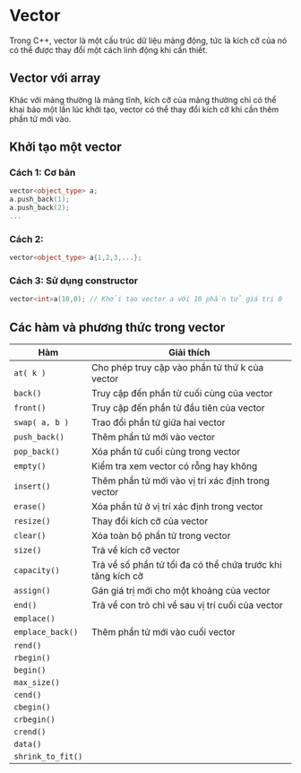 # Vector
Trong C++, vector là một cấu trúc dữ liệu mảng động, tức là kích cỡ của nó có thể được thay đổi một cách linh động khi cần thiết.

## Vector với array
Khác với mảng thường là mảng tĩnh, kích cỡ của mảng thường chỉ có thể khai báo một lần lúc khởi tạo, vector có thể thay đổi kích cỡ khi cần thêm phần tử mới vào.

## Khởi tạo một vector
### Cách 1: Cơ bản
```cpp
vector<object_type> a;
a.push_back(1);
a.push_back(2);
...
```

### Cách 2:
```cpp
vector<object_type> a{1,2,3,...};
```

### Cách 3: Sử dụng constructor 
```cpp
vector<int>a(10,0); // Khởi tạo vector a với 10 phần tử giá trị 0
```

## Các hàm và phương thức trong vector
| Hàm | Giải thích |
|-----|------------|
|```at( k )```|Cho phép truy cập vào phần tử thứ k của vector|
|```back()```|Truy cập đến phần tử cuối cùng của vector|
|```front()```|Truy cập đến phần tử đầu tiên của vector|
|```swap( a, b )```|Trao đổi phần tử giữa hai vector|
|```push_back()```|Thêm phần tử mới vào vector|
|```pop_back()```|Xóa phần tử cuối cùng trong vector|
|```empty()```|Kiểm tra xem vector có rỗng hay không|
|```insert()```|Thêm phần tử mới vào vị trí xác định trong vector|
|```erase()```|Xóa phần tử ở vị trí xác định trong vector|
|```resize()```|Thay đổi kích cỡ của vector|
|```clear()```|Xóa toàn bộ phần tử trong vector|
|```size()```|Trả về kích cỡ vector|
|```capacity()```|Trả về số phần tử tối đa có thể chứa trước khi tăng kích cỡ|
|```assign()```|Gán giá trị mới cho một khoảng của vector|
|```end()```|Trả về con trỏ chỉ về sau vị trí cuối của vector|
|```emplace()```||
|```emplace_back()```|Thêm phần tử mới vào cuối vector|
|```rend()```||
|```rbegin()```||
|```begin()```||
|```max_size()```||
|```cend()```||
|```cbegin()```||
|```crbegin()```||
|```crend()```||
|```data()```||
|```shrink_to_fit()```||
